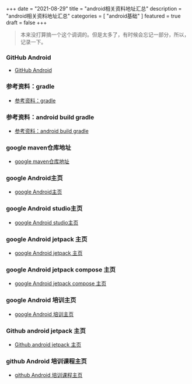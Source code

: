 +++
date = "2021-08-29"
title = "android相关资料地址汇总"
description = "android相关资料地址汇总"
categories = [
    "android基础"
]
featured = true
draft = false 
+++

> 本来没打算搞一个这个调调的。但是太多了，有时候会忘记一部分，所以，记录一下。
### GitHub Android
* [GitHub Android ](https://github.com/android)
### 参考资料：gradle
* [参考资料：gradle](https://gradle.org/)
### 参考资料：android build gradle
* [参考资料：android build gradle](https://developer.android.com/studio/releases/gradle-plugin?hl=zh-cn)
### google maven仓库地址
* [google maven仓库地址](https://maven.google.com/web/index.html?)
### google Android主页
* [google Android主页](https://developer.android.com/) 
### google Android studio主页
* [google Android studio主页](https://developer.android.com/studio) 
### google Android jetpack 主页
* [google Android jetpack 主页](https://developer.android.com/jetpack) 
### google Android jetpack compose 主页
* [google Android jetpack compose 主页](https://developer.android.com/jetpack/compose) 
### google Android 培训主页
* [google Android 培训主页](https://developer.android.com/courses) 
### Github android jetpack 主页
* [Github android jetpack 主页](https://github.com/androidx) 
### github Android 培训课程主页
* [github Android 培训课程主页](https://github.com/google-developer-training) 


